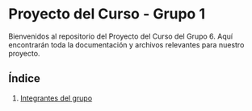 # Proyecto del Curso - Grupo 1

Bienvenidos al repositorio del Proyecto del Curso del Grupo 6. Aquí encontrarán toda la documentación y archivos relevantes para nuestro proyecto.

## Índice

1. [Integrantes del grupo](01.%20Integrantes/integrantes.md)
